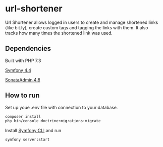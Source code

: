 # url-shortener
Url Shortener allows logged in users to create and manage shortened links (like bit.ly), create custom tags and tagging the links with them. It also tracks how many times the shortened link was used.

## Dependencies
Built with PHP 7.3

[Symfony 4.4](https://symfony.com/)

[SonataAdmin 4.8](https://docs.sonata-project.org/)

## How to run
Set up youe .env file with connection to your database.

```bash
composer install
php bin/console doctrine:migrations:migrate
```

Install [Symfony CLI](https://symfony.com/download) and run
```bash
symfony server:start
```
